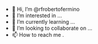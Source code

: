 - 👋 Hi, I’m @rfrobertofermino
- 👀 I’m interested in ...
- 🌱 I’m currently learning ...
- 💞️ I’m looking to collaborate on ...
- 📫 How to reach me .
